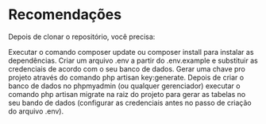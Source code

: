 <h1>Recomendações</h1>
Depois de clonar o repositório, você precisa:

Executar o comando composer update ou composer install para instalar as dependências.
Criar um arquivo .env a partir do .env.example e substituir as credenciais de acordo com o seu banco de dados.
Gerar uma chave pro projeto através do comando php artisan key:generate.
Depois de criar o banco de dados no phpmyadmin (ou qualquer gerenciador) executar o comando php artisan migrate na raiz do projeto para gerar as tabelas no seu bando de dados (configurar as credenciais antes no passo de criação do arquivo .env).
